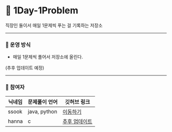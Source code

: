 # 📝 1Day-1Problem

직장인 둘이서 매일 1문제씩 푸는 걸 기록하는 저장소

---

### 📍 운영 방식

- 매일 1문제씩 풀어서 저장소에 올린다.

(추후 업데이트 예정)

---

### 📍 참여자

|닉네임|문제풀이 언어|깃허브 링크|
|---|---|---|
|ssook|java, python|[이동하기](https://github.com/ssook1222)|
|hanna|c|[추후 업데이트]()|
